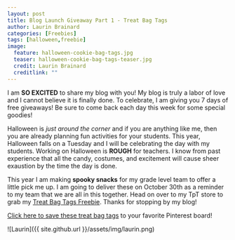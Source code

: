 ```yaml
---
layout: post
title: Blog Launch Giveaway Part 1 - Treat Bag Tags
author: Laurin Brainard
categories: [Freebies]
tags: [halloween,freebie]
image:
  feature: halloween-cookie-bag-tags.jpg
  teaser: halloween-cookie-bag-tags-teaser.jpg
  credit: Laurin Brainard
  creditlink: ""
---
```

I am **SO EXCITED** to share my blog with you! My blog is truly a labor of love and I cannot believe it is finally done. To celebrate, I am giving you 7 days of free giveaways! Be sure to come back each day this week for some special goodies! 

Halloween is _just around the corner_ and if you are anything like me, then you are already planning fun activities for your students. This year, Halloween falls on a Tuesday and I will be celebrating the day with my students. Working on Halloween is **ROUGH** for teachers. I know from past experience that all the candy, costumes, and excitement will cause sheer exaustion by the time the day is done. 

This year I am making **spooky snacks** for my grade level team to offer a little pick me up. I am going to deliver these on October 30th as a reminder to my team that we are all in this together. Head on over to my TpT store to grab my [Treat Bag Tags Freebie](http://bit.ly/treattag). Thanks for stopping by my blog!

[Click here to save these treat bag tags](https://www.pinterest.com/pin/447334175479445033/) to your favorite Pinterest board!

![Laurin]({{ site.github.url }}/assets/img/laurin.png)